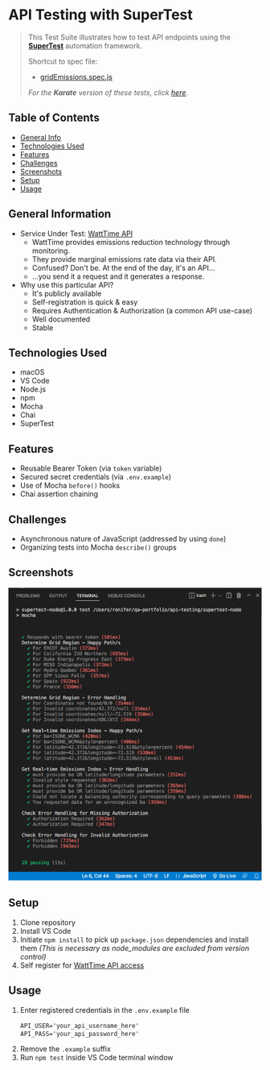 
# API Testing with SuperTest

> This Test Suite illustrates how to test API endpoints using the [**SuperTest**](https://github.com/visionmedia/supertest) automation framework.
> 
> Shortcut to spec file:
> * [gridEmissions.spec.js](./test/gridEmissions.spec.js)
> 
> _For the **Karate** version of these tests, click_ [_here_](../karate-dsl). 

## Table of Contents
* [General Info](#general-information)
* [Technologies Used](#technologies-used)
* [Features](#features)
* [Challenges](#challenges)
* [Screenshots](#screenshots)
* [Setup](#setup)
* [Usage](#usage)


## General Information
- Service Under Test: [WattTime API](https://www.watttime.org/api-documentation/#introduction)
  - WattTime provides emissions reduction technology through monitoring.
  - They provide marginal emissions rate data via their API.
  - Confused? Don't be. At the end of the day, it's an API...
  - ...you send it a request and it generates a response.
- Why use this particular API?
  - It's publicly available
  - Self-registration is quick & easy
  - Requires Authentication & Authorization (a common API use-case)
  - Well documented
  - Stable


## Technologies Used
- macOS
- VS Code
- Node.js
- npm
- Mocha
- Chai
- SuperTest


## Features
- Reusable Bearer Token (via `token` variable)
- Secured secret credentials (via `.env.example`)
- Use of Mocha `before()` hooks
- Chai assertion chaining


## Challenges
- Asynchronous nature of JavaScript (addressed by using `done`)
- Organizing tests into Mocha `describe()` groups


## Screenshots
![Test Results](./screenshot20220623_supertest-node.png)


## Setup
1. Clone repository
2. Install VS Code
3. Initiate `npm install` to pick up `package.json` dependencies and install them
    _(This is necessary as node_modules are excluded from version control)_
4. Self register for [WattTime API access](https://www.watttime.org/api-documentation/#register-new-user)


## Usage
1. Enter registered credentials in the `.env.example`  file
    ```
   API_USER='your_api_username_here'
   API_PASS='your_api_password_here'
   ```
2. Remove the `.example` suffix
3. Run `npm test` inside VS Code terminal window
